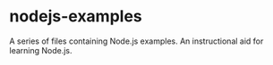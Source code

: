 nodejs-examples
===============

A series of files containing Node.js examples. An instructional aid for learning Node.js.

